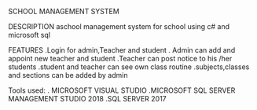 SCHOOL MANAGEMENT SYSTEM

DESCRIPTION 
aschool management system for school using c# and microsoft sql


FEATURES
.Login for admin,Teacher and student
. Admin can add and appoint new teacher and student
.Teacher can post notice to his /her students
.student and teacher can see own class routine
.subjects,classes and sections can be added by admin


Tools used:
. MICROSOFT VISUAL STUDIO
.MICROSOFT SQL SERVER MANAGEMENT STUDIO 2018
.SQL SERVER 2017
